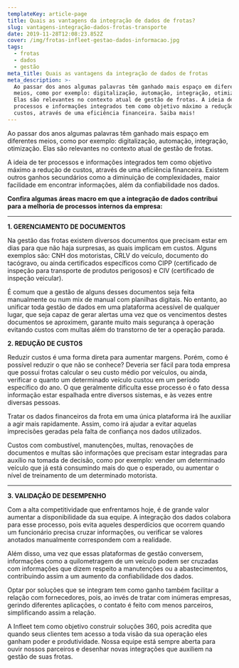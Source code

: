```yaml
---
templateKey: article-page
title: Quais as vantagens da integração de dados de frotas?
slug: vantagens-integração-dados-frotas-transporte
date: 2019-11-28T12:08:23.852Z
cover: /img/frotas-infleet-gestao-dados-informacao.jpg
tags:
  - frotas
  - dados
  - gestão
meta_title: Quais as vantagens da integração de dados de frotas
meta_description: >-
  Ao passar dos anos algumas palavras têm ganhado mais espaço em diferentes
  meios, como por exemplo: digitalização, automação, integração, otimização. 
  Elas são relevantes no contexto atual de gestão de frotas. A ideia de ter
  processos e informações integrados tem como objetivo máximo a redução de
  custos, através de uma eficiência financeira. Saiba mais!
---
```

Ao passar dos anos algumas palavras têm ganhado mais espaço em diferentes meios, como por exemplo: digitalização, automação, integração, otimização.  Elas são relevantes no contexto atual de gestão de frotas.

A ideia de ter processos e informações integrados tem como objetivo máximo a redução de custos, através de uma eficiência financeira. Existem outros ganhos secundários como a diminuição de complexidades, maior facilidade em encontrar informações, além da confiabilidade nos dados. 



**Confira algumas áreas macro em que a integração de dados contribui para a melhoria de processos internos da empresa:**

****

**1. GERENCIAMENTO DE DOCUMENTOS**

Na gestão das frotas existem diversos documentos que precisam estar em dias para que não haja surpresas, as quais implicam em custos. Alguns exemplos são: CNH dos motoristas, CRLV do veículo, documento do tacógravo, ou ainda certificados específicos como CIPP (certificado de inspeção para transporte de produtos perigosos) e CIV (certificado de inspeção veicular).

É comum que a gestão de alguns desses documentos seja feita manualmente ou num mix de manual com planilhas digitais. No entanto, ao unificar toda gestão de dados em uma plataforma acessível de qualquer lugar, que seja capaz de gerar alertas uma vez que os vencimentos destes documentos se aproximem, garante muito mais segurança à operação evitando custos com multas além do transtorno de ter a operação parada.



**2. REDUÇÃO DE CUSTOS**

Reduzir custos é uma forma direta para aumentar margens. Porém, como é possível reduzir o que não se conhece? Deveria ser fácil para toda empresa que possui frotas calcular o seu custo médio por veículos, ou ainda, verificar o quanto um determinado veículo custou em um período específico do ano. O que geralmente dificulta esse processo é o fato dessa informação estar espalhada entre diversos sistemas, e às 	vezes entre diversas pessoas.

Tratar os dados financeiros da frota em uma única plataforma irá lhe auxiliar a agir mais rapidamente. Assim, como irá ajudar a evitar aquelas imprecisões geradas pela falta de confiança nos dados utilizados. 

Custos com combustível, manutenções, multas, renovações de documentos e multas são informações que precisam estar integradas para auxílio na tomada de decisão, como por exemplo: vender um determinado veículo que já está consumindo mais do que o esperado, ou aumentar o nível de treinamento de um determinado motorista.

****

**3. VALIDAÇÃO DE DESEMPENHO**

Com a alta competitividade que enfrentamos hoje, é de grande valor aumentar a disponibilidade da sua equipe. A integração dos dados colabora para esse processo, pois evita aqueles desperdícios que ocorrem quando um funcionário precisa cruzar informações, ou verificar se valores anotados manualmente correspondem com a realidade.

Além disso, uma vez que essas plataformas de gestão conversem, informações como a quilometragem de um veículo podem ser cruzadas com informações que dizem respeito a manutenções ou a abastecimentos, contribuindo assim a um aumento da confiabilidade dos dados.

Optar por soluções que se integram tem como ganho também facilitar a relação com fornecedores, pois, ao invés de tratar com inúmeras empresas, gerindo diferentes aplicações, o contato é feito com menos parceiros, simplificando assim a relação.

A Infleet tem como objetivo construir soluções 360, pois acredita que quando seus clientes tem acesso a toda visão da sua operação eles ganham poder e produtividade. Nossa equipe está sempre aberta para ouvir nossos parceiros e desenhar novas integrações que auxiliem na gestão de suas frotas.
